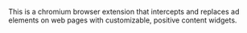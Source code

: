 This is a chromium browser extension that intercepts and replaces ad elements on web pages with customizable, positive content widgets.
